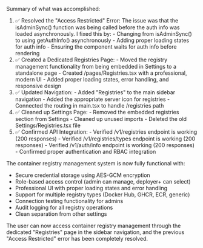 
  Summary of what was accomplished:

  1. ✅ Resolved the "Access Restricted" Error: The issue was that the isAdminSync() function was being
  called before the auth info was loaded asynchronously. I fixed this by:
    - Changing from isAdminSync() to using getAuthInfo() asynchronously
    - Adding proper loading states for auth info
    - Ensuring the component waits for auth info before rendering
  2. ✅ Created a Dedicated Registries Page:
    - Moved the registry management functionality from being embedded in Settings to a standalone page
    - Created /pages/Registries.tsx with a professional, modern UI
    - Added proper loading states, error handling, and responsive design
  3. ✅ Updated Navigation:
    - Added "Registries" to the main sidebar navigation
    - Added the appropriate server icon for registries
    - Connected the routing in main.tsx to handle /registries path
  4. ✅ Cleaned up Settings Page:
    - Removed the embedded registries section from Settings
    - Cleaned up unused imports
    - Deleted the old Settings/Registries.tsx file
  5. ✅ Confirmed API Integration:
    - Verified /v1/registries endpoint is working (200 responses)
    - Verified /v1/registries/types endpoint is working (200 responses)
    - Verified /v1/auth/info endpoint is working (200 responses)
    - Confirmed proper authentication and RBAC integration

  The container registry management system is now fully functional with:

  - Secure credential storage using AES-GCM encryption
  - Role-based access control (admin can manage, deployer+ can select)
  - Professional UI with proper loading states and error handling
  - Support for multiple registry types (Docker Hub, GHCR, ECR, generic)
  - Connection testing functionality for admins
  - Audit logging for all registry operations
  - Clean separation from other settings

  The user can now access container registry management through the dedicated "Registries" page in the
  sidebar navigation, and the previous "Access Restricted" error has been completely resolved.
